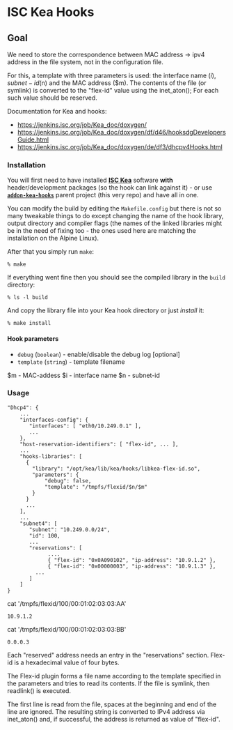 # ISC Kea Hooks

## Goal

We need to store the correspondence between MAC address -> ipv4 address in the file system,
not in the configuration file.

For this, a template with three parameters is used: the interface name ($i), subnet-id ($n) and the MAC address ($m).
The contents of the file (or symlink) is converted to the "flex-id" value using the inet_aton(); 
For each such value should be reserved.

Documentation for Kea and hooks:

- https://jenkins.isc.org/job/Kea_doc/doxygen/
- https://jenkins.isc.org/job/Kea_doc/doxygen/df/d46/hooksdgDevelopersGuide.html
- https://jenkins.isc.org/job/Kea_doc/doxygen/de/df3/dhcpv4Hooks.html

### Installation

You will first need to have installed [**ISC Kea**](https://www.isc.org/kea/) software **with** header/development packages (so the hook can link against it) - or use [**`addon-kea-hooks`**](https://github.com/OpenNebula/addon-kea-hooks) parent project (this very repo) and have all in one.

You can modify the build by editing the `Makefile.config` but there is not so many tweakable things to do except changing the name of the hook library, output directory and compiler flags (the names of the linked libraries might be in the need of fixing too - the ones used here are matching the installation on the Alpine Linux).

After that you simply run `make`:

```
% make
```

If everything went fine then you should see the compiled library in the `build` directory:

```
% ls -l build
```

And copy the library file into your Kea hook directory or just *install* it:

```
% make install
```

#### Hook parameters

- `debug` (`boolean`) - enable/disable the debug log [optional]
- `template` (`string`) - template filename

$m - MAC-addess
$i - interface name
$n - subnet-id

### Usage

```
"Dhcp4": {
    ...
    "interfaces-config": {
       "interfaces": [ "eth0/10.249.0.1" ],
       ...
    },
    "host-reservation-identifiers": [ "flex-id", ... ],
    ...
    "hooks-libraries": [
      {
        "library": "/opt/kea/lib/kea/hooks/libkea-flex-id.so",
        "parameters": {
            "debug": false,
            "template": "/tmpfs/flexid/$n/$m"
        }
      }
      ...
    ],
    ...
    "subnet4": [
       "subnet": "10.249.0.0/24",
       "id": 100,
       ...
       "reservations": [
             ....
             { "flex-id": "0x0A090102", "ip-address": "10.9.1.2" },
             { "flex-id": "0x00000003", "ip-address": "10.9.1.3" },
	     ...
       ]
    ]
}
```

cat '/tmpfs/flexid/100/00:01:02:03:03:AA'
```
10.9.1.2
```

cat '/tmpfs/flexid/100/00:01:02:03:03:BB'
```
0.0.0.3
```

Each "reserved" address needs an entry in the "reservations" section.
Flex-id is a hexadecimal value of four bytes.

The Flex-id plugin forms a file name according to the template specified
in the parameters and tries to read its contents. If the file is symlink,
then readlink() is executed.

The first line is read from the file, spaces at the beginning 
and end of the line are ignored. The resulting string is converted
to IPv4 address via inet_aton() and, if successful, the address is returned
as value of "flex-id".

